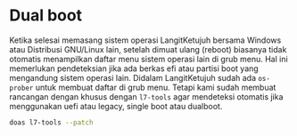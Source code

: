 # Dual boot

Ketika selesai memasang sistem operasi LangitKetujuh bersama Windows atau Distribusi GNU/Linux lain, setelah dimuat ulang (reboot) biasanya tidak otomatis menampilkan daftar menu sistem operasi lain di grub menu. Hal ini memerlukan pendeteksian jika ada berkas efi atau partisi boot yang mengandung sistem operasi lain. Didalam LangitKetujuh sudah ada `os-prober` untuk membuat daftar di grub menu. Tetapi kami sudah membuat rancangan dengan khusus dengan `l7-tools` agar mendeteksi otomatis jika menggunakan uefi atau legacy, single boot atau dualboot.

```sh
doas l7-tools --patch
```
